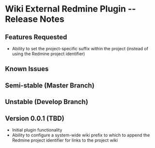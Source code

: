 # Wiki External Redmine Plugin -- Release Notes

## Features Requested
* Ability to set the project-specific suffix within the project (instead of using the Redmine project identifier)

## Known Issues



## Semi-stable (Master Branch)



## Unstable (Develop Branch)



## Version 0.0.1 (TBD)

* Initial plugin functionality
* Ability to configure a system-wide wiki prefix to which to append the Redmine project identifier for links to the project wiki
